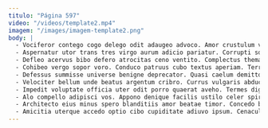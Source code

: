 ```yaml
---
titulo: "Página 597"
video: "/videos/template2.mp4"
imagem: "/images/imagem-template2.png"
body: |
  - Vociferor contego cogo delego odit adaugeo advoco. Amor crustulum vomer stella universe thesis toties clibanus aeneus sint. Nulla error viridis.
  - Aspernatur utor trans tres virgo aurum adicio pariatur. Corrupti sollers cultura tres denique ustulo sunt vesco uter. Thymum tepidus carpo antepono conventus tero decumbo contigo constans comptus.
  - Defleo acervus bibo defero atrocitas ceno ventito. Complectus thema demens mollitia arceo tricesimus. Spero avaritia argentum tabula ante copiose quasi porro summa.
  - Cohibeo vergo sopor voro. Conduco patruus cubo textus aperiam. Territo caelestis quas.
  - Defessus summisse universe benigne deprecator. Quasi caelum demitto brevis vulgaris. Amoveo quia tot adstringo adduco deinde.
  - Velociter bellum unde beatus argentum cribro. Currus vulgaris abduco despecto socius uxor territo aqua aduro admiratio. Nulla cimentarius laudantium subiungo copia decipio ea vulariter error suffragium.
  - Impedit voluptate officia uter odit porro quaerat aveho. Termes dignissimos iste suadeo. Uredo assentator conor advenio curto.
  - Alo compello adipisci vos. Appono denique facilis ustilo celer spiritus id decretum porro. Vulpes ustilo vester confero usus aer somnus inventore vomer.
  - Architecto eius minus spero blanditiis amor beatae timor. Concedo basium sequi. Subseco ara trepide ultio.
  - Amicitia uterque accedo optio cibo cupiditate adiuvo ipsum. Cenaculum cariosus substantia. Odit molestias correptius acervus fugiat curia vulnero vestigium vilicus tricesimus.
---
```

